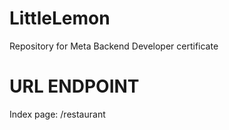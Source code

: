 # LittleLemon
Repository for Meta Backend Developer certificate

# URL ENDPOINT
Index page:         /restaurant
